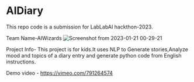 # AIDiary
This repo code is a submission for LabLabAI hackthon-2023.

Team Name-AIWizards
![Screenshot from 2023-01-21 00-29-21](https://user-images.githubusercontent.com/65706186/213784248-104bfdd4-4363-4fe9-a561-54d6d1746fdc.png)


Project Info-
This project is for kids.It uses NLP to Generate stories,Analyze mood and topics of a diary entry and generate python code from English instructions.

Demo video - https://vimeo.com/791264574
